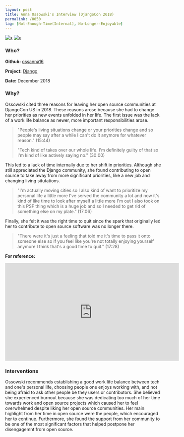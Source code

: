 ```yaml
---
layout: post
title: Anna Ossowski's Interview (DjangoCon 2018)
permalink: /0050
tag: [Not-Enough-Time(Internal), No-Longer-Enjoyable]
---
```


[![x](https://img.shields.io/badge/-Not%20Enough%20Time%20(Internal)-darkblue)](/#NETI) [![x](https://img.shields.io/badge/-No%20Longer%20Enjoyable-ff033e)](/#NLE)

### Who?

**Github:** [ossanna16](https://github.com/ossanna16)

**Project:** [Django](https://github.com/django/django)

**Date:** December 2018

### Why?

Ossowski cited three reasons for leaving her open source communities at DjangoCon US in 2018. These reasons arose because she had to change her priorities as new events unfolded in her life. The first issue was the lack of a work life balance as newer, more important responsibilities arose.

> "People's living situations change or your priorities change and so people may say after a while I can't do it anymore for whatever reason." (15:44)
>
> "Tech kind of takes over our whole life. I'm definitely guilty of that so I'm kind of like actively saying no." (30:00)

This led to a lack of time internally due to her shift in priorities. Although she still appreciated the Django community, she found contributing to open source to take away from more significant priorities, like a new job and changing living situtations.

> "I'm actually moving cities so I also kind of want to prioritize my personal life a little more I've served the community a lot and now it's kind of like time to look after myself a little more I'm out I also took on this PSF thing which is a huge job and so I needed to get rid of something else on my plate." (17:06)

Finally, she felt it was the right time to quit since the spark that originally led her to contribute to open source software was no longer there.

> "There were it's just a feeling that told me it's time to pass it onto someone else so if you feel like you're not totally enjoying yourself anymore I think that's a good time to quit." (17:28)

**For reference:**

<iframe width="560" height="315" src="https://www.youtube.com/embed/Nzi1zKtHv1Q?start=933" title="YouTube video player" frameborder="0" allow="accelerometer; autoplay; clipboard-write; encrypted-media; gyroscope; picture-in-picture" allowfullscreen></iframe>

### Interventions

Ossowski recommends establishing a good work life balance between tech and one's personal life, choosing people one enjoys working with, and not being afraid to ask other people be they users or contributors. She believed she experienced burnout because she was dedicating too much of her time towards work and open source projects which caused her to feel overwhelmed despite liking her open source communities. Her main highlight from her time in open source were the people, which encouraged her to continue. Furthermore, she found the support from her community to be one of the most significant factors that helped postpone her disengagemnt from open source.
